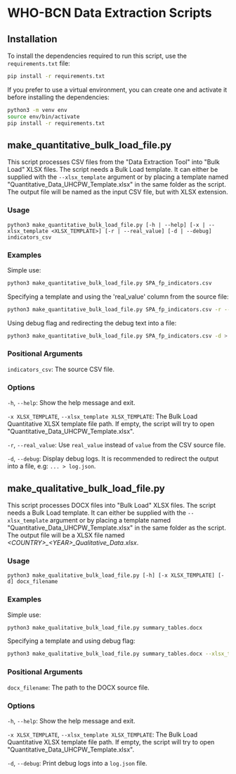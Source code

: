 # WHO-BCN Data Extraction Scripts

## Installation

To install the dependencies required to run this script, use the `requirements.txt` file:

```bash
pip install -r requirements.txt
```

If you prefer to use a virtual environment, you can create one and activate it before installing the dependencies:

```bash
python3 -m venv env
source env/bin/activate
pip install -r requirements.txt
```

## make_quantitative_bulk_load_file.py

This script processes CSV files from the "Data Extraction Tool" into "Bulk Load" XLSX files.
The script needs a Bulk Load template. It can either be supplied with the `--xlsx_template` argument or by placing a template named "Quantitative_Data_UHCPW_Template.xlsx" in the same folder as the script.
The output file will be named as the input CSV file, but with XLSX extension.

### Usage

```
python3 make_quantitative_bulk_load_file.py [-h | --help] [-x | --xlsx_template <XLSX_TEMPLATE>] [-r | --real_value] [-d | --debug] indicators_csv
```

### Examples

Simple use:
```bash
python3 make_quantitative_bulk_load_file.py SPA_fp_indicators.csv
```

Specifying a template and using the 'real_value' column from the source file:
```bash
python3 make_quantitative_bulk_load_file.py SPA_fp_indicators.csv -r --xlsx_template=~/docs/Quantitative_Template.xlsx
```

Using debug flag and redirecting the debug text into a file:
```bash
python3 make_quantitative_bulk_load_file.py SPA_fp_indicators.csv -d > script_log.json
```

### Positional Arguments

`indicators_csv`: The source CSV file.

### Options

`-h`, `--help`: Show the help message and exit.

`-x XLSX_TEMPLATE`, `--xlsx_template XLSX_TEMPLATE`: The Bulk Load Quantitative XLSX template file path. If empty, the script will try to open "Quantitative_Data_UHCPW_Template.xlsx".

`-r`, `--real_value`: Use `real_value` instead of `value` from the CSV source file.

`-d`, `--debug`: Display debug logs. It is recommended to redirect the output into a file, e.g: `... > log.json`.


## make_qualitative_bulk_load_file.py

This script processes DOCX files into "Bulk Load" XLSX files.
The script needs a Bulk Load template. It can either be supplied with the `--xlsx_template` argument or by placing a template named "Quantitative_Data_UHCPW_Template.xlsx" in the same folder as the script.
The output file will be a XLSX file named _\<COUNTRY>\_\<YEAR>\_Qualitative_Data.xlsx_.

### Usage

```
python3 make_qualitative_bulk_load_file.py [-h] [-x XLSX_TEMPLATE] [-d] docx_filename
```

### Examples

Simple use:
```bash
python3 make_qualitative_bulk_load_file.py summary_tables.docx
```

Specifying a template and using debug flag:
```bash
python3 make_qualitative_bulk_load_file.py summary_tables.docx --xlsx_template=~/docs/Qualitative_Template.xlsx -d
```

### Positional Arguments

`docx_filename`: The path to the DOCX source file.

### Options

`-h`, `--help`: Show the help message and exit.

`-x XLSX_TEMPLATE`, `--xlsx_template XLSX_TEMPLATE`: The Bulk Load Quantitative XLSX template file path. If empty, the script will try to open "Quantitative_Data_UHCPW_Template.xlsx".

`-d`, `--debug`: Print debug logs into a `log.json` file.